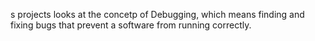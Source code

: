 s projects looks at the concetp of Debugging, which means finding and fixing bugs that prevent a software from running correctly.
